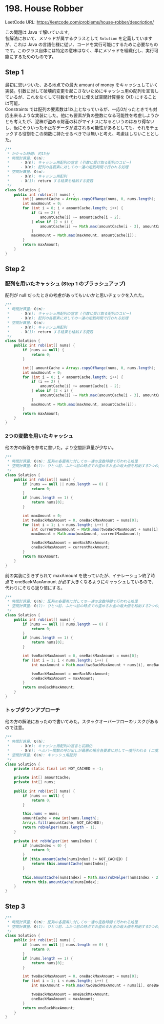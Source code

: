 # 198. House Robber

LeetCode URL: https://leetcode.com/problems/house-robber/description/

この問題は Java で解いています。  
各解法において、メソッドが属するクラスとして `Solution` を定義していますが、これは Java の言語仕様に従い、コードを実行可能にするために必要なものです。このクラス自体には特定の意味はなく、単にメソッドを組織化し、実行可能にするためのものです。

## Step 1

最初に思いついた、ある地点での最大 amount of money をキャッシュしていく実装。引数に対して破壊的変更を起こさないためにキャッシュ用の配列を宣言しているが、これをなくして引数を代わりに使えば空間計算量を O(1) にすることは可能。  
Constraints では配列の要素数は1以上となっているが、一応0だったときでも対応出来るような実装にした。他にも要素が負の整数になる可能性を考慮しようかとも考えたが、泥棒が盗める財産の料がマイナスになるというのはあり得ないし、仮にそういった不正なデータが渡される可能性があるとしても、それをチェックする役割をこの関数に持たせるべきでは無いと考え、考慮はしないこととした。  

```java
/**
 * かかった時間: 約15分
 * 時間計算量: O(n): 
 *     - O(n): キャッシュ用配列の宣言 (引数に受け取る配列のコピー)
 *     - O(n): 配列の各要素に対しての一連の定数時間で行われる処理
 * 空間計算量: O(n):
 *     - O(n): キャッシュ用配列
 *     - O(1): return する結果を格納する変数
 */
class Solution {
    public int rob(int[] nums) {
        int[] amountCache = Arrays.copyOfRange(nums, 0, nums.length);
        int maxAmount = 0;
        for (int i = 0; i < amountCache.length; i++) {
            if (i == 2) {
                amountCache[i] += amountCache[i - 2];
            } else if (2 < i) {
                amountCache[i] += Math.max(amountCache[i - 3], amountCache[i - 2]);
            }
            maxAmount = Math.max(maxAmount, amountCache[i]);
        }
        return maxAmount;
    }
}
```

## Step 2

### 配列を用いたキャッシュ (Step 1 のブラッシュアップ)

配列が null だったときの考慮があってもいいかと思いチェックを入れた。

```java
/**
 * 時間計算量: O(n): 
 *     - O(n): キャッシュ用配列の宣言 (引数に受け取る配列のコピー)
 *     - O(n): 配列の各要素に対しての一連の定数時間で行われる処理
 * 空間計算量: O(n):
 *     - O(n): キャッシュ用配列
 *     - O(1): return する結果を格納する変数
 */
class Solution {
    public int rob(int[] nums) {
        if (nums == null) {
            return 0;
        }

        int[] amountCache = Arrays.copyOfRange(nums, 0, nums.length);
        int maxAmount = 0;
        for (int i = 0; i < amountCache.length; i++) {
            if (i == 2) {
                amountCache[i] += amountCache[i - 2];
            } else if (2 < i) {
                amountCache[i] += Math.max(amountCache[i - 3], amountCache[i - 2]);
            }
            maxAmount = Math.max(maxAmount, amountCache[i]);
        }
        return maxAmount;
    }
}
```

### 2つの変数を用いたキャッシュ

他の方の解答を参考に書いた。より空間計算量が少ない。

```java
/**
 * 時間計算量: O(n): 配列の各要素に対しての一連の定数時間で行われる処理
 * 空間計算量: O(1): ひとつ前、ふたつ前の時点での盗めるお金の最大値を格納する2つの変数
 */
class Solution {
    public int rob(int[] nums) {
        if (nums == null || nums.length == 0) {
            return 0;
        }
        if (nums.length == 1) {
            return nums[0];
        }

        int maxAmount = 0;
        int twoBackMaxAmount = 0, oneBackMaxAmount = nums[0];
        for (int i = 1; i < nums.length; i++) {
            int currentMaxAmount = Math.max(twoBackMaxAmount + nums[i], oneBackMaxAmount);
            maxAmount = Math.max(maxAmount, currentMaxAmount);

            twoBackMaxAmount = oneBackMaxAmount;
            oneBackMaxAmount = currentMaxAmount;
        }
        return maxAmount;
    }
}
```

前の実装に引きずられて maxAmount を使っていたが、イテレーション終了時点で oneBackMaxAmount が必ず大きくなるようにキャッシュしているので、代わりにそちら返り値にする。

```java
/**
 * 時間計算量: O(n): 配列の各要素に対しての一連の定数時間で行われる処理
 * 空間計算量: O(1): ひとつ前、ふたつ前の時点での盗めるお金の最大値を格納する2つの変数
 */
class Solution {
    public int rob(int[] nums) {
        if (nums == null || nums.length == 0) {
            return 0;
        }
        if (nums.length == 1) {
            return nums[0];
        }

        int twoBackMaxAmount = 0, oneBackMaxAmount = nums[0];
        for (int i = 1; i < nums.length; i++) {
            int maxAmount = Math.max(twoBackMaxAmount + nums[i], oneBackMaxAmount);

            twoBackMaxAmount = oneBackMaxAmount;
            oneBackMaxAmount = maxAmount;
        }
        return oneBackMaxAmount;
    }
}
```

### トップダウンアプローチ

他の方の解法にあったので書いてみた。スタックオーバーフローのリスクがあるので注意。

```java
/**
 * 時間計算量: O(n): 
 *     - O(n): キャッシュ用配列の宣言と初期化
 *     - O(n): ヘルパー関数の呼び出しが最悪の場合各要素に対して一度行われる (二度目以降はキャッシュされた値が返る)
 * 空間計算量: O(n): キャッシュ用配列
 */
class Solution {
    private static final int NOT_CACHED = -1;

    private int[] amountCache;
    private int[] nums;
    
    public int rob(int[] nums) {
        if (nums == null) {
            return 0;
        }

        this.nums = nums;
        amountCache = new int[nums.length];
        Arrays.fill(amountCache, NOT_CACHED);
        return robHelper(nums.length - 1);
    }
    
    private int robHelper(int numsIndex) {
        if (numsIndex < 0) {
            return 0;
        }
        if (this.amountCache[numsIndex] != NOT_CACHED) {
            return this.amountCache[numsIndex];
        }
        
        this.amountCache[numsIndex] = Math.max(robHelper(numsIndex - 2) + this.nums[numsIndex], robHelper(numsIndex - 1));
        return this.amountCache[numsIndex];
    }
}
```

## Step 3

```java
/**
 * 時間計算量: O(n): 配列の各要素に対しての一連の定数時間で行われる処理
 * 空間計算量: O(1): ひとつ前、ふたつ前の時点での盗めるお金の最大値を格納する2つの変数
 */
class Solution {
    public int rob(int[] nums) {
        if (nums == null || nums.length == 0) {
            return 0;
        }
        if (nums.length == 1) {
            return nums[0];
        }

        int twoBackMaxAmount = 0, oneBackMaxAmount = nums[0];
        for (int i = 1; i < nums.length; i++) {
            int maxAmount = Math.max(twoBackMaxAmount + nums[i], oneBackMaxAmount);

            twoBackMaxAmount = oneBackMaxAmount;
            oneBackMaxAmount = maxAmount;
        }
        return oneBackMaxAmount;
    }
}
```
